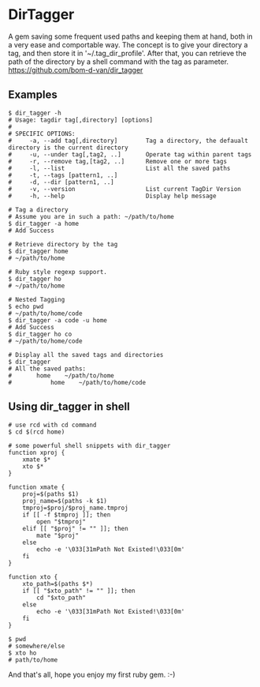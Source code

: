 DirTagger
===

A gem saving some frequent used paths and keeping them at hand, both in a very ease and comportable way. The concept is to give your directory a tag, and then store it in '~/.tag_dir_profile'. After that, you can retrieve the path of the directory by a shell command with the tag as parameter.
https://github.com/bom-d-van/dir_tagger

Examples
-
~~~~~ shell
$ dir_tagger -h
# Usage: tagdir tag[,directory] [options]
# 
# SPECIFIC OPTIONS:
#     -a, --add tag[,directory]        Tag a directory, the defaualt directory is the current directory
#     -u, --under tag[,tag2, ..]       Operate tag within parent tags
#     -r, --remove tag,[tag2, ..]      Remove one or more tags
#     -l, --list                       List all the saved paths
#     -t, --tags [pattern1, ..]
#     -d, --dir [pattern1, ..]
#     -v, --version                    List current TagDir Version
#     -h, --help                       Display help message

# Tag a directory
# Assume you are in such a path: ~/path/to/home
$ dir_tagger -a home
# Add Success

# Retrieve directory by the tag
$ dir_tagger home
# ~/path/to/home

# Ruby style regexp support.
$ dir_tagger ho
# ~/path/to/home

# Nested Tagging
$ echo pwd
# ~/path/to/home/code
$ dir_tagger -a code -u home
# Add Success
$ dir_tagger ho co
# ~/path/to/home/code

# Display all the saved tags and directories
$ dir_tagger
# All the saved paths:
#       home    ~/path/to/home
#           home    ~/path/to/home/code
~~~~~

Using dir_tagger in shell
-
~~~~~ shell
# use rcd with cd command
$ cd $(rcd home)

# some powerful shell snippets with dir_tagger
function xproj {
    xmate $*
    xto $*
}

function xmate {
    proj=$(paths $1)
    proj_name=$(paths -k $1)
    tmproj=$proj/$proj_name.tmproj
    if [[ -f $tmproj ]]; then
        open "$tmproj"
    elif [[ "$proj" != "" ]]; then
        mate "$proj"
    else
        echo -e '\033[31mPath Not Existed!\033[0m'
    fi
}

function xto {
    xto_path=$(paths $*)
    if [[ "$xto_path" != "" ]]; then
        cd "$xto_path"
    else
        echo -e '\033[31mPath Not Existed!\033[0m'
    fi
}

$ pwd
# somewhere/else
$ xto ho
# path/to/home

~~~~~

And that's all, hope you enjoy my first ruby gem. :-)
